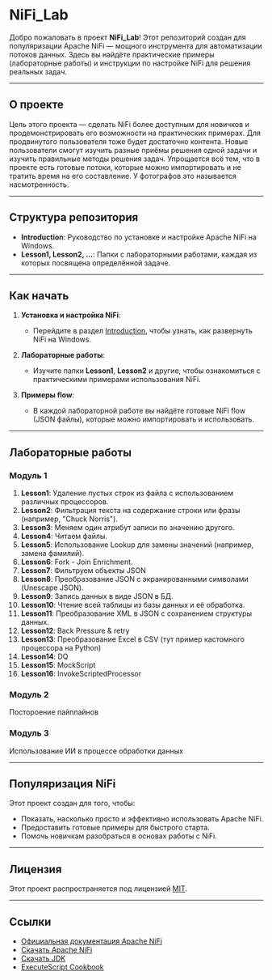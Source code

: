 # NiFi_Lab

Добро пожаловать в проект **NiFi_Lab**! Этот репозиторий создан для популяризации Apache NiFi — мощного инструмента для автоматизации потоков данных. Здесь вы найдёте практические примеры (лабораторные работы) и инструкции по настройке NiFi для решения реальных задач.

---

## О проекте

Цель этого проекта — сделать NiFi более доступным для новичков и продемонстрировать его возможности на практических примерах.
Для продвинутого пользователя тоже будет достаточно контента.
Новые пользователи смогут изучить разные приёмы решения одной задачи и изучить правильные методы решения задач.
Упрощается всё тем, что в проекте есть готовые потоки, которые можно импортировать и не тратить время на его составление.
У фотографов это называется насмотренность. 

---

## Структура репозитория

- **Introduction**: Руководство по установке и настройке Apache NiFi на Windows.
- **Lesson1, Lesson2, ...**: Папки с лабораторными работами, каждая из которых посвящена определённой задаче.

---

## Как начать

1. **Установка и настройка NiFi**:
   - Перейдите в раздел [Introduction](/Introduction/readme.md), чтобы узнать, как развернуть NiFi на Windows.
   
2. **Лабораторные работы**:
   - Изучите папки **Lesson1**, **Lesson2** и другие, чтобы ознакомиться с практическими примерами использования NiFi.

3. **Примеры flow**:
   - В каждой лабораторной работе вы найдёте готовые NiFi flow (JSON файлы), которые можно импортировать и использовать.

---

## Лабораторные работы
### Модуль 1

1. **Lesson1**: Удаление пустых строк из файла с использованием различных процессоров.
2. **Lesson2**: Фильтрация текста на содержание строки или фразы (например, "Chuck Norris").
3. **Lesson3**: Меняем один атрибут записи по значению другого.
4. **Lesson4**: Читаем файлы.
5. **Lesson5**: Использование Lookup для замены значений (например, замена фамилий).
6. **Lesson6**: Fork - Join Enrichment.
7. **Lesson7**: Фильтруем объекты JSON
8. **Lesson8**: Преобразование JSON с экранированными символами (Unescape JSON).
9. **Lesson9**: Запись данных в виде JSON в БД.
10. **Lesson10**: Чтение всей таблицы из базы данных и её обработка.
11. **Lesson11**: Преобразование XML в JSON с сохранением структуры данных.
12. **Lesson12**: Back Pressure & retry
13.  **Lesson13**: Преобразование Excel в CSV (тут пример кастомного процессора на Python)
14. **Lesson14**: DQ
15. **Lesson15**: MockScript
16.  **Lesson16**: InvokeScriptedProcessor

### Модуль 2
Постороение пайплайнов

### Модуль 3
Использование ИИ в процессе обработки данных

---

## Популяризация NiFi

Этот проект создан для того, чтобы:
- Показать, насколько просто и эффективно использовать Apache NiFi.
- Предоставить готовые примеры для быстрого старта.
- Помочь новичкам разобраться в основах работы с NiFi.

---

## Лицензия

Этот проект распространяется под лицензией [MIT](LICENSE).

---

## Ссылки

- [Официальная документация Apache NiFi](https://nifi.apache.org/docs.html)
- [Скачать Apache NiFi](https://nifi.apache.org/download.html)
- [Скачать JDK](https://www.oracle.com/java/technologies/javase/jdk21-archive-downloads.html)
- [ExecuteScript Cookbook](https://community.cloudera.com/t5/Community-Articles/ExecuteScript-Cookbook-part-1/ta-p/248922)
